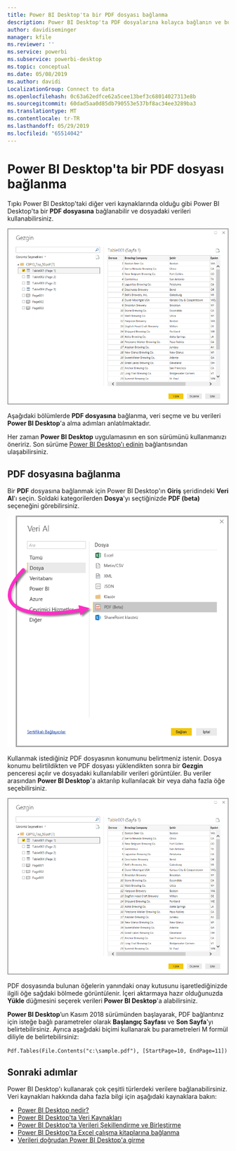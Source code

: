 ```yaml
---
title: Power BI Desktop'ta bir PDF dosyası bağlanma
description: Power BI Desktop'ta PDF dosyalarına kolayca bağlanın ve bu dosyaları kullanın
author: davidiseminger
manager: kfile
ms.reviewer: ''
ms.service: powerbi
ms.subservice: powerbi-desktop
ms.topic: conceptual
ms.date: 05/08/2019
ms.author: davidi
LocalizationGroup: Connect to data
ms.openlocfilehash: 0c63a62edfce62a5cee13bef3c68014027313e8b
ms.sourcegitcommit: 60dad5aa0d85db790553e537bf8ac34ee3289ba3
ms.translationtype: MT
ms.contentlocale: tr-TR
ms.lasthandoff: 05/29/2019
ms.locfileid: "65514042"
---
```

# <a name="connect-to-a-pdf-file-in-power-bi-desktop"></a>Power BI Desktop'ta bir PDF dosyası bağlanma
Tıpkı Power BI Desktop'taki diğer veri kaynaklarında olduğu gibi Power BI Desktop'ta bir **PDF dosyasına** bağlanabilir ve dosyadaki verileri kullanabilirsiniz.

![PDF dosyalarındaki verilere bağlanma](media/desktop-connect-pdf/connect-pdf_04.png)

Aşağıdaki bölümlerde **PDF dosyasına** bağlanma, veri seçme ve bu verileri **Power BI Desktop**'a alma adımları anlatılmaktadır.

Her zaman **Power BI Desktop** uygulamasının en son sürümünü kullanmanızı öneririz. Son sürüme [Power BI Desktop'ı edinin](desktop-get-the-desktop.md) bağlantısından ulaşabilirsiniz. 

## <a name="connect-to-a-pdf-file"></a>PDF dosyasına bağlanma
Bir **PDF** dosyasına bağlanmak için Power BI Desktop'ın **Giriş** şeridindeki **Veri Al**'ı seçin. Soldaki kategorilerden **Dosya**'yı seçtiğinizde **PDF (beta)** seçeneğini görebilirsiniz.

![Veri Al menüsünden PDF'i seçme](media/desktop-connect-pdf/connect-pdf_01.png)

Kullanmak istediğiniz PDF dosyasının konumunu belirtmeniz istenir. Dosya konumu belirtildikten ve PDF dosyası yüklendikten sonra bir **Gezgin** penceresi açılır ve dosyadaki kullanılabilir verileri görüntüler. Bu veriler arasından **Power BI Desktop**'a aktarılıp kullanılacak bir veya daha fazla öğe seçebilirsiniz.

![PDF dosyalarındaki verilere bağlanma](media/desktop-connect-pdf/connect-pdf_04.png)

PDF dosyasında bulunan öğelerin yanındaki onay kutusunu işaretlediğinizde ilgili öğe sağdaki bölmede görüntülenir. İçeri aktarmaya hazır olduğunuzda **Yükle** düğmesini seçerek verileri **Power BI Desktop**'a alabilirsiniz.

**Power BI Desktop**’un Kasım 2018 sürümünden başlayarak, PDF bağlantınız için isteğe bağlı parametreler olarak **Başlangıç Sayfası** ve **Son Sayfa**'yı belirtebilirsiniz. Ayrıca aşağıdaki biçimi kullanarak bu parametreleri M formül diliyle de belirtebilirsiniz:

`Pdf.Tables(File.Contents("c:\sample.pdf"), [StartPage=10, EndPage=11])`


## <a name="next-steps"></a>Sonraki adımlar
Power BI Desktop'ı kullanarak çok çeşitli türlerdeki verilere bağlanabilirsiniz. Veri kaynakları hakkında daha fazla bilgi için aşağıdaki kaynaklara bakın:

* [Power BI Desktop nedir?](desktop-what-is-desktop.md)
* [Power BI Desktop'ta Veri Kaynakları](desktop-data-sources.md)
* [Power BI Desktop'ta Verileri Şekillendirme ve Birleştirme](desktop-shape-and-combine-data.md)
* [Power BI Desktop'ta Excel çalışma kitaplarına bağlanma](desktop-connect-excel.md)   
* [Verileri doğrudan Power BI Desktop'a girme](desktop-enter-data-directly-into-desktop.md)   

